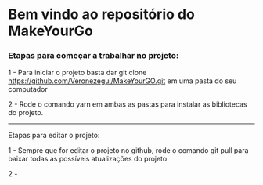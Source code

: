 # Bem vindo ao repositório do MakeYourGo

### Etapas para começar a trabalhar no projeto:

1 - Para iniciar o projeto basta dar git clone https://github.com/Veronezegui/MakeYourGO.git em uma pasta do seu computador

2 - Rode o comando yarn em ambas as pastas para instalar as bibliotecas do projeto.

____________________________________________________________________________________________________________________________

Etapas para editar o projeto:

1 - Sempre que for editar o projeto no github, rode o comando git pull para baixar todas as possíveis atualizações do projeto

2 - 

